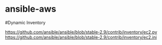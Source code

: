 
# ansible-aws

#Dynamic Inventory

https://github.com/ansible/ansible/blob/stable-2.9/contrib/inventory/ec2.py
https://github.com/ansible/ansible/blob/stable-2.9/contrib/inventory/ec2.ini



